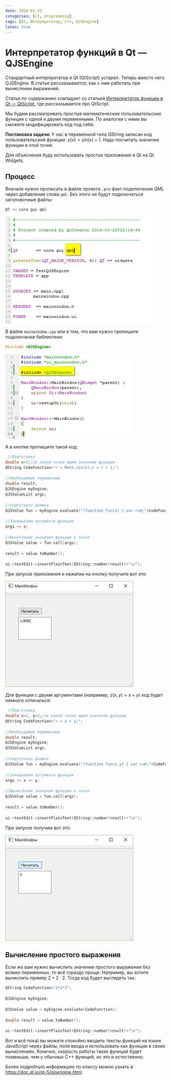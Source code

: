 ```yaml
---
date: 2016-03-23
categories: [it, programming]
tags: [Qt, Интерпретатор, C++, QJSEngine]
latex: true
---
```


# Интерпретатор функций в Qt — QJSEngine

Стандартный интерпретатор в Qt (QtScript) устарел. Теперь вместо него QJSEngine. В статье рассказывается, как с ним работать при вычислении выражений.

Статья по содержанию совпадает со статьей [Интерпретатор функции в Qt — QtScript](https://github.com/Harrix/harrix.dev-blog-2014/blob/main/qtscript/qtscript.md), где рассказывается про QtScript.

Мы будем рассматривать простые математические пользовательские функции с одной и двумя переменными. По аналогии с ними вы сможете модифицировать код под себя.

**Постановка задачи:** У нас в переменной типа QString записан код пользовательской функции: $y(x)=sin(x)+1$. Надо посчитать значение функции в этой точке.

Для объяснения буду использовать простое приложение в Qt на Qt Widgets.

## Процесс

Вначале нужно прописать в файле проекта `.pro` факт подключения QML через добавления слова `qml`. Без этого не будут подключаться заголовочные файлы:

```cpp
QT += core gui qml
```

![Добавление модуля «qml»](img/qjsengine_01.png)

В файле `mainwindow.cpp` или в том, что вам нужно пропишите подключение библиотеки:

```cpp
#include <QJSEngine>
```

![Подключение QJSEngine](img/qjsengine_02.png)

А в кнопке пропишите такой код:

```cpp
 //Подготовка
double x=2;//в какой точки ищем значение функции
QString CodeFunction="r = Math.sin(x);r = r + 1;";

//Необходимые переменные
double result;
QJSEngine myEngine;
QJSValueList args;

//подготовка движка
QJSValue fun = myEngine.evaluate("(function fun(x) { var r=0;"+CodeFunction+" return r;})");

//Закидываем аргументы функции
args << x;

//Вычисление значения функции в точке
QJSValue value = fun.call(args);

result = value.toNumber();

ui->textEdit->insertPlainText(QString::number(result)+"\n");
```

При запуске приложения и нажатии на кнопку получите вот это:

![Результат выполнения программы](img/qjsengine_03.png)

Для функции с двумя аргументами (например, $z(x,y)=x+y$) код будет немного отличаться:

```cpp
 //Подготовка
double x=2, y=3;//в какой точки ищем значение функции
QString CodeFunction="r = x + y;";

//Необходимые переменные
double result;
QJSEngine myEngine;
QJSValueList args;

//подготовка движка
QJSValue fun = myEngine.evaluate("(function fun(x,y) { var r=0;"+CodeFunction+" return r;})");

//Закидываем аргументы функции
args << x << y;

//Вычисление значения функции в точке
QJSValue value = fun.call(args);

result = value.toNumber();

ui->textEdit->insertPlainText(QString::number(result)+"\n");
```

При запуске получим вот это:

![Результат выполнения программы](img/qjsengine_04.png)

## Вычисление простого выражения

Если же вам нужно вычислить значение простого выражения без всяких переменных, то всё гораздо проще. Например, вы хотите вычислить пример $2+2\cdot2$. Тогда код будет выглядеть так:

```cpp
QString CodeFunction="2+2*2";

QJSEngine myEngine;

QJSValue value = myEngine.evaluate(CodeFunction);

double result = value.toNumber();

ui->textEdit->insertPlainText(QString::number(result)+"\n");
```

Вот и всё пока) вы можете спокойно вводить тексты функций на языке JavaScript через файлы, поля ввода и использовать как функции в своих вычислениях. Конечно, скорость работы таких функций будет поменьше, чем у обычных C++ функций, но это и естественно.

Более подробную информацию по классу можно узнать в <https://doc.qt.io/qt-5/qjsengine.html>.
